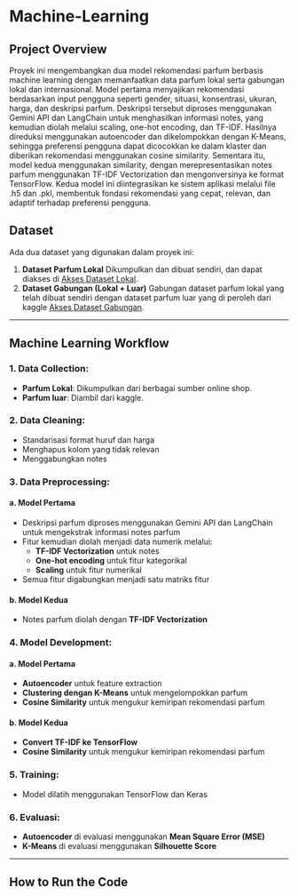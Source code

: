 # Machine-Learning

## Project Overview
Proyek ini mengembangkan dua model rekomendasi parfum berbasis machine learning dengan memanfaatkan data parfum lokal serta gabungan lokal dan internasional. Model pertama menyajikan rekomendasi berdasarkan input pengguna seperti gender, situasi, konsentrasi, ukuran, harga, dan deskripsi parfum. Deskripsi tersebut diproses menggunakan Gemini API dan LangChain untuk menghasilkan informasi notes, yang kemudian diolah melalui scaling, one-hot encoding, dan TF-IDF. Hasilnya direduksi menggunakan autoencoder dan dikelompokkan dengan K-Means, sehingga preferensi pengguna dapat dicocokkan ke dalam klaster dan diberikan rekomendasi menggunakan cosine similarity. Sementara itu, model kedua menggunakan similarity, dengan merepresentasikan notes parfum menggunakan TF-IDF Vectorization dan mengonversinya ke format TensorFlow. Kedua model ini diintegrasikan ke sistem aplikasi melalui file .h5 dan .pkl, membentuk fondasi rekomendasi yang cepat, relevan, dan adaptif terhadap preferensi pengguna.

## Dataset
Ada dua dataset yang digunakan dalam proyek ini: 
1. **Dataset Parfum Lokal**
   Dikumpulkan dan dibuat sendiri, dan dapat diakses di
   [Akses Dataset Lokal](https://github.com/Harumnesia/Machine-Learning/blob/main/Dataset/Dataset_Clean/Dataset_Harumnesia_clean.csv).
2. **Dataset Gabungan (Lokal + Luar)**
   Gabungan dataset parfum lokal yang telah dibuat sendiri dengan dataset parfum luar yang di peroleh dari kaggle
   [Akses Dataset Gabungan](https://github.com/Harumnesia/Machine-Learning/blob/main/Dataset/Dataset_Gabungan/dataset_parfum_gabungan.csv).

---

## Machine Learning Workflow

### 1. **Data Collection**:
   
- **Parfum Lokal**: Dikumpulkan dari berbagai sumber online shop.
- **Parfum luar**: Diambil dari kaggle.
   
### 2. **Data Cleaning**:
   
- Standarisasi format huruf dan harga
- Menghapus kolom yang tidak relevan
- Menggabungkan notes
   
### 3. **Data Preprocessing**:
   
#### a. Model Pertama

- Deskripsi parfum diproses menggunakan Gemini API dan LangChain untuk mengekstrak informasi notes parfum
- Fitur kemudian diolah menjadi data numerik melalui:
  - **TF-IDF Vectorization** untuk notes
  - **One-hot encoding** untuk fitur kategorikal
  - **Scaling** untuk fitur numerikal
- Semua fitur digabungkan menjadi satu matriks fitur
  
#### b. Model Kedua
- Notes parfum diolah dengan **TF-IDF Vectorization** 

### 4. **Model Development**:
   
#### a. Model Pertama
   
- **Autoencoder** untuk feature extraction
- **Clustering dengan K-Means** untuk mengelompokkan parfum
- **Cosine Similarity** untuk mengukur kemiripan rekomendasi parfum
   
#### b. Model Kedua

- **Convert TF-IDF ke TensorFlow**
- **Cosine Similarity** untuk mengukur kemiripan rekomendasi parfum

### 5. **Training**:
   
- Model dilatih menggunakan TensorFlow dan Keras

### 6. **Evaluasi**:
    
- **Autoencoder** di evaluasi menggunakan **Mean Square Error (MSE)**
- **K-Means** di evaluasi menggunakan **Silhouette Score**

---

## How to Run the Code
